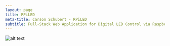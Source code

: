 ```yaml
---
layout: page
title: RPiLED
meta-title: Carson Schubert - RPiLED
subtitle: Full-Stack Web Application for Digital LED Control via Raspberry Pi
---
```

![alt text](https://cschubes.github.io/img/cygnus.jpg "Cygnus Resupply Spacecraft")